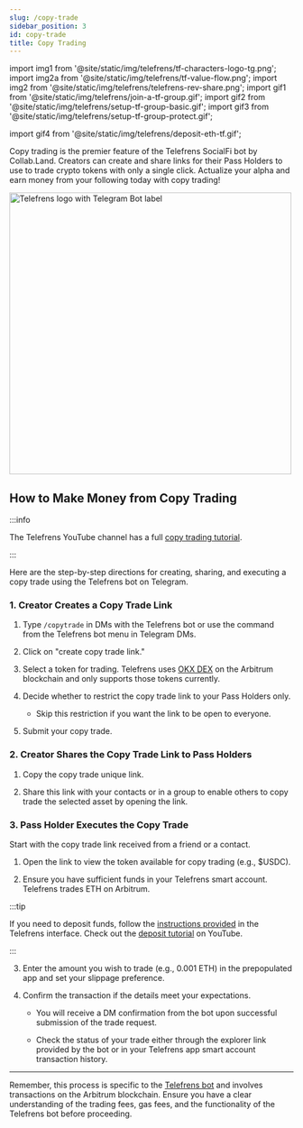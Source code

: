 ```yaml
---
slug: /copy-trade
sidebar_position: 3
id: copy-trade
title: Copy Trading
---
```


import img1 from '@site/static/img/telefrens/tf-characters-logo-tg.png';
import img2a from '@site/static/img/telefrens/tf-value-flow.png';
import img2 from '@site/static/img/telefrens/telefrens-rev-share.png';
import gif1 from '@site/static/img/telefrens/join-a-tf-group.gif';
import gif2 from '@site/static/img/telefrens/setup-tf-group-basic.gif';
import gif3 from '@site/static/img/telefrens/setup-tf-group-protect.gif';

import gif4 from '@site/static/img/telefrens/deposit-eth-tf.gif';

Copy trading is the premier feature of the Telefrens SocialFi bot by Collab.Land. Creators can create and share links for their Pass Holders to use to trade crypto tokens with only a single click. Actualize your alpha and earn money from your following today with copy trading!

  <div class="text--center">
    <img  src={img1} alt="Telefrens logo with Telegram Bot label" width="500" />
  </div>

<!-- ## Copy Trading-->

## How to Make Money from Copy Trading

:::info

The Telefrens YouTube channel has a full [copy trading tutorial](https://www.youtube.com/channel/UCfamuU907X7xSr5WV2cs5Ug).

:::

Here are the step-by-step directions for creating, sharing, and executing a copy trade using the Telefrens bot on Telegram.

### 1. Creator Creates a Copy Trade Link

1. Type `/copytrade` in DMs with the Telefrens bot or use the command from the Telefrens bot menu in Telegram DMs.

2. Click on "create copy trade link."

3. Select a token for trading. Telefrens uses [OKX DEX](https://www.okx.com/web3/build/docs/build-dapp/api-asset-get-all-coins) on the Arbitrum blockchain and only supports those tokens currently.

4. Decide whether to restrict the copy trade link to your Pass Holders only.
  
    - Skip this restriction if you want the link to be open to everyone.

5. Submit your copy trade.

### 2. Creator Shares the Copy Trade Link to Pass Holders

1. Copy the copy trade unique link.

2. Share this link with your contacts or in a group to enable others to copy trade the selected asset by opening the link.

### 3. Pass Holder Executes the Copy Trade

Start with the copy trade link received from a friend or a contact.

1. Open the link to view the token available for copy trading (e.g., $USDC).

2. Ensure you have sufficient funds in your Telefrens smart account. Telefrens trades ETH on Arbitrum.

:::tip

If you need to deposit funds, follow the [instructions provided](./intro#deposit-eth-to-your-smart-account-on-arbitrum-one) in the Telefrens interface. Check out the [deposit tutorial](https://www.youtube.com/channel/UCmyt5i7JmBPd03r2eJ-EaMA) on YouTube.

:::

3. Enter the amount you wish to trade (e.g., 0.001 ETH) in the prepopulated app and set your slippage preference.

4. Confirm the transaction if the details meet your expectations.

    - You will receive a DM confirmation from the bot upon successful submission of the trade request.

    - Check the status of your trade either through the explorer link provided by the bot or in your Telefrens app smart account transaction history.

---

Remember, this process is specific to the [Telefrens bot](./intro) and involves transactions on the Arbitrum blockchain. Ensure you have a clear understanding of the trading fees, gas fees, and the functionality of the Telefrens bot before proceeding.
